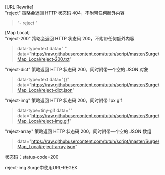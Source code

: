 [URL Rewrite]   
"reject" 策略会返回 HTTP 状态码 404，不附带任何额外内容  
> “- reject ”

[Map Local]   
"reject-200" 策略会返回 HTTP 状态码 200，不附带任何额外内容  
> data-type=text data=" "   
> data="https://raw.githubusercontent.com/tutuh/script/master/Surge/Map_Local/reject-200.txt"

 "reject-dict" 策略返回 HTTP 状态码 200，同时附带一个空的 JSON 对象    
> data-type=text data="{}"   
> data="https://raw.githubusercontent.com/tutuh/script/master/Surge/Map_Local/reject-dict.json"   

 "reject-img" 策略返回 HTTP 状态码 200，同时附带 1px gif    
> data-type=tiny-gif data=""    
> data="https://raw.githubusercontent.com/tutuh/script/master/Surge/Map_Local/reject-img.gif"   

"reject-array" 策略返回 HTTP 状态码 200，同时附带一个空的 JSON 数组      
> data="https://raw.githubusercontent.com/tutuh/script/master/Surge/Map_Local/reject-array.json"


状态码：status-code=200  

reject-img Surge中使用URL-REGEX

